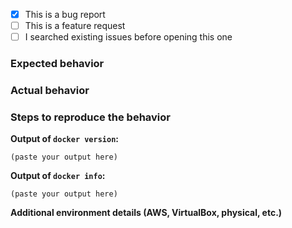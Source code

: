 <!--
This issue tracker is for *bug reports* and *feature requests*.
For questions, and getting help on using docker:

- Docker documentation - https://docs.docker.com
- Docker Forums - https://forums.docker.com
- Docker community Slack - https://dockercommunity.slack.com/ (register here: http://dockr.ly/community)
- Post a question on StackOverflow, using the Docker tag
-->

* [x] This is a bug report
* [ ] This is a feature request
* [ ] I searched existing issues before opening this one

<!--
DO NOT report security issues publicly! If you suspect you discovered
a security issue, send your report privately to security@docker.com.
-->

### Expected behavior


### Actual behavior


### Steps to reproduce the behavior

<!--
Describe the exact steps to reproduce. If possible, provide a *minimum*
reproduction example; take into account that others do not have access
to your private images, source code, and environment.

REMOVE SENSITIVE DATA BEFORE POSTING (replace those parts with "REDACTED")
-->

**Output of `docker version`:**

```
(paste your output here)
```

**Output of `docker info`:**

```
(paste your output here)
```

**Additional environment details (AWS, VirtualBox, physical, etc.)**

